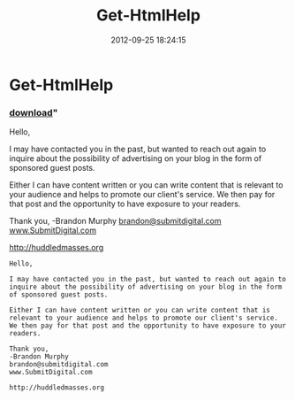 ﻿---
pid:            3663
parent:         0
children:       
poster:         Brandon Murphy
title:          Get-HtmlHelp
date:           2012-09-25 18:24:15
format:         posh
---

# Get-HtmlHelp

### [download](3663.ps1)"

Hello,

I may have contacted you in the past, but wanted to reach out again to inquire about the possibility of advertising on your blog in the form of sponsored guest posts.  

Either I can have content written or you can write content that is relevant to your audience and helps to promote our client's service. We then pay for that post and the opportunity to have exposure to your readers.

Thank you,
-Brandon Murphy
brandon@submitdigital.com
www.SubmitDigital.com

http://huddledmasses.org

```posh
Hello,

I may have contacted you in the past, but wanted to reach out again to inquire about the possibility of advertising on your blog in the form of sponsored guest posts.  

Either I can have content written or you can write content that is relevant to your audience and helps to promote our client's service. We then pay for that post and the opportunity to have exposure to your readers.

Thank you,
-Brandon Murphy
brandon@submitdigital.com
www.SubmitDigital.com

http://huddledmasses.org
```
